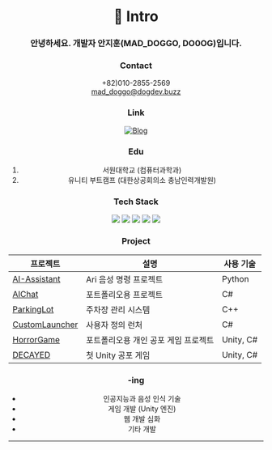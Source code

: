 <div align="center">

# 🐶 Intro

### 안녕하세요. 개발자 안지훈(MAD_DOGGO, DO0OG)입니다.

### Contact
+82)010-2855-2569  
mad_doggo@dogdev.buzz

### Link
[![Blog](https://img.shields.io/badge/Blog-20c997?style=for-the-badge&logo=Velog&logoColor=white)](https://dogdev.buzz)

### Edu
1) 서원대학교 (컴퓨터과학과)
2) 유니티 부트캠프 (대한상공회의소 충남인력개발원)

### Tech Stack
<img src="https://img.shields.io/badge/C%23-239120?style=for-the-badge&logo=c-sharp&logoColor=white"> <img src="https://img.shields.io/badge/Python-3776AB?style=for-the-badge&logo=python&logoColor=white"> <img src="https://img.shields.io/badge/Java-007396?style=for-the-badge&logo=java&logoColor=white"> <img src="https://img.shields.io/badge/MySQL-4479A1?style=for-the-badge&logo=mysql&logoColor=white"> <img src="https://img.shields.io/badge/Unity-000000?style=for-the-badge&logo=unity&logoColor=white">

### Project

| 프로젝트 | 설명 | 사용 기술 |
|----------|------|-----------|
| [AI-Assistant](https://github.com/DO0OG/AI-Assistant) | Ari 음성 명령 프로젝트 | Python |
| [AIChat](https://github.com/DO0OG/AIChat) | 포트폴리오용 프로젝트 | C# |
| [ParkingLot](https://github.com/DO0OG/ParkingLot) | 주차장 관리 시스템 | C++ |
| [CustomLauncher](https://github.com/DO0OG/CustomLaucncher) | 사용자 정의 런처 | C# |
| [HorrorGame](https://github.com/DO0OG/HorrorGame) | 포트폴리오용 개인 공포 게임 프로젝트 | Unity, C# |
| [DECAYED](https://github.com/DO0OG/DECAYED) | 첫 Unity 공포 게임 | Unity, C# |

### -ing
- 인공지능과 음성 인식 기술
- 게임 개발 (Unity 엔진)
- 웹 개발 심화
- 기타 개발

---

</div>
